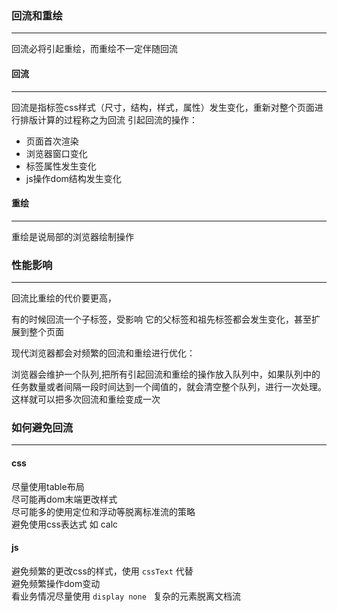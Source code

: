 ### 回流和重绘
___

回流必将引起重绘，而重绘不一定伴随回流

#### 回流
___
回流是指标签css样式（尺寸，结构，样式，属性）发生变化，重新对整个页面进行排版计算的过程称之为回流
引起回流的操作：
- 页面首次渲染
- 浏览器窗口变化
- 标签属性发生变化
- js操作dom结构发生变化
#### 重绘
___
重绘是说局部的浏览器绘制操作

### 性能影响
___
回流比重绘的代价要更高，  

有的时候回流一个子标签，受影响 它的父标签和祖先标签都会发生变化，甚至扩展到整个页面   

现代浏览器都会对频繁的回流和重绘进行优化：  

浏览器会维护一个队列,把所有引起回流和重绘的操作放入队列中，如果队列中的任务数量或者间隔一段时间达到一个阈值的，就会清空整个队列，进行一次处理。这样就可以把多次回流和重绘变成一次

### 如何避免回流
___
#### css
尽量使用table布局  
尽可能再dom末端更改样式  
尽可能多的使用定位和浮动等脱离标准流的策略  
避免使用css表达式 如 calc  
#### js
避免频繁的更改css的样式，使用 ` cssText ` 代替  
避免频繁操作dom变动  
看业务情况尽量使用 ` display none  `
复杂的元素脱离文档流  
